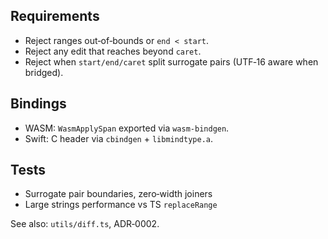 <!--══════════════════════════════════════════════════
  ╔══════════════════════════════════════════════════════╗
  ║  ░  R U S T   C A R E T ‑ S A F E   M E R G E  ░░░░░  ║
  ║                                                      ║
  ║   Native merge applying small spans with caret and    ║
  ║   Unicode guards. Exported to WASM and Swift.         ║
  ║                                                      ║
  ╚══════════════════════════════════════════════════════╝
    • WHAT ▸ `apply_span(text, start, end, replacement, caret)`
    • WHY  ▸ Faster, unified safety vs TS implementation
    • HOW  ▸ Boundary checks + surrogate pair detection
-->

## Requirements

- Reject ranges out‑of‑bounds or `end < start`.
- Reject any edit that reaches beyond `caret`.
- Reject when `start/end/caret` split surrogate pairs (UTF‑16 aware when bridged).

## Bindings

- WASM: `WasmApplySpan` exported via `wasm-bindgen`.
- Swift: C header via `cbindgen` + `libmindtype.a`.

## Tests

- Surrogate pair boundaries, zero‑width joiners
- Large strings performance vs TS `replaceRange`

See also: `utils/diff.ts`, ADR‑0002.
